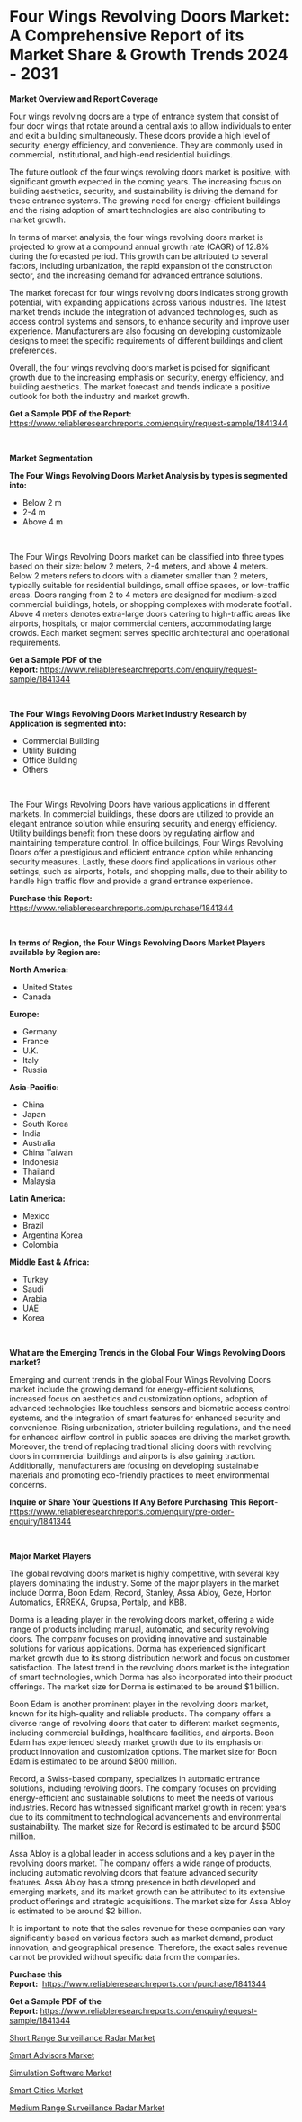 <p><h1>Four Wings Revolving Doors Market: A Comprehensive Report of its Market Share & Growth Trends 2024 - 2031</h1></p><p><strong>Market Overview and Report Coverage</strong></p>
<p><p>Four wings revolving doors are a type of entrance system that consist of four door wings that rotate around a central axis to allow individuals to enter and exit a building simultaneously. These doors provide a high level of security, energy efficiency, and convenience. They are commonly used in commercial, institutional, and high-end residential buildings.</p><p>The future outlook of the four wings revolving doors market is positive, with significant growth expected in the coming years. The increasing focus on building aesthetics, security, and sustainability is driving the demand for these entrance systems. The growing need for energy-efficient buildings and the rising adoption of smart technologies are also contributing to market growth.</p><p>In terms of market analysis, the four wings revolving doors market is projected to grow at a compound annual growth rate (CAGR) of 12.8% during the forecasted period. This growth can be attributed to several factors, including urbanization, the rapid expansion of the construction sector, and the increasing demand for advanced entrance solutions.</p><p>The market forecast for four wings revolving doors indicates strong growth potential, with expanding applications across various industries. The latest market trends include the integration of advanced technologies, such as access control systems and sensors, to enhance security and improve user experience. Manufacturers are also focusing on developing customizable designs to meet the specific requirements of different buildings and client preferences.</p><p>Overall, the four wings revolving doors market is poised for significant growth due to the increasing emphasis on security, energy efficiency, and building aesthetics. The market forecast and trends indicate a positive outlook for both the industry and market growth.</p></p>
<p><strong>Get a Sample PDF of the Report:</strong> <a href="https://www.reliableresearchreports.com/enquiry/request-sample/1841344">https://www.reliableresearchreports.com/enquiry/request-sample/1841344</a></p>
<p>&nbsp;</p>
<p><strong>Market Segmentation</strong></p>
<p><strong>The Four Wings Revolving Doors Market Analysis by types is segmented into:</strong></p>
<p><ul><li>Below 2 m</li><li>2-4 m</li><li>Above 4 m</li></ul></p>
<p>&nbsp;</p>
<p><p>The Four Wings Revolving Doors market can be classified into three types based on their size: below 2 meters, 2-4 meters, and above 4 meters. Below 2 meters refers to doors with a diameter smaller than 2 meters, typically suitable for residential buildings, small office spaces, or low-traffic areas. Doors ranging from 2 to 4 meters are designed for medium-sized commercial buildings, hotels, or shopping complexes with moderate footfall. Above 4 meters denotes extra-large doors catering to high-traffic areas like airports, hospitals, or major commercial centers, accommodating large crowds. Each market segment serves specific architectural and operational requirements.</p></p>
<p><strong>Get a Sample PDF of the Report:</strong>&nbsp;<a href="https://www.reliableresearchreports.com/enquiry/request-sample/1841344">https://www.reliableresearchreports.com/enquiry/request-sample/1841344</a></p>
<p>&nbsp;</p>
<p><strong>The Four Wings Revolving Doors Market Industry Research by Application is segmented into:</strong></p>
<p><ul><li>Commercial Building</li><li>Utility Building</li><li>Office Building</li><li>Others</li></ul></p>
<p>&nbsp;</p>
<p><p>The Four Wings Revolving Doors have various applications in different markets. In commercial buildings, these doors are utilized to provide an elegant entrance solution while ensuring security and energy efficiency. Utility buildings benefit from these doors by regulating airflow and maintaining temperature control. In office buildings, Four Wings Revolving Doors offer a prestigious and efficient entrance option while enhancing security measures. Lastly, these doors find applications in various other settings, such as airports, hotels, and shopping malls, due to their ability to handle high traffic flow and provide a grand entrance experience.</p></p>
<p><strong>Purchase this Report:</strong>&nbsp; <a href="https://www.reliableresearchreports.com/purchase/1841344">https://www.reliableresearchreports.com/purchase/1841344</a></p>
<p>&nbsp;</p>
<p><strong>In terms of Region, the Four Wings Revolving Doors Market Players available by Region are:</strong></p>
<p>
    <p> <strong> North America: </strong>
        <ul>
            <li>United States</li>
            <li>Canada</li>
        </ul>
        </p> 
    <p> <strong> Europe: </strong>
        <ul>
            <li>Germany</li>
            <li>France</li>
            <li>U.K.</li>
            <li>Italy</li>
            <li>Russia</li>
        </ul>
        </p> 
    <p> <strong> Asia-Pacific: </strong>
        <ul>
            <li>China</li>
            <li>Japan</li>
            <li>South Korea</li>
            <li>India</li>
            <li>Australia</li>
            <li>China Taiwan</li>
            <li>Indonesia</li>
            <li>Thailand</li>
            <li>Malaysia</li>
        </ul>
        </p> 
    <p> <strong> Latin America: </strong>
        <ul>
            <li>Mexico</li>
            <li>Brazil</li>
            <li>Argentina Korea</li>
            <li>Colombia</li>
        </ul>
        </p> 
    <p> <strong> Middle East & Africa: </strong>
        <ul>
            <li>Turkey</li>
            <li>Saudi</li>
            <li>Arabia</li>
            <li>UAE</li>
            <li>Korea</li>
        </ul>
    </p>
    </p>
<p>&nbsp;</p>
<p><strong>What are the Emerging Trends in the Global Four Wings Revolving Doors market?</strong></p>
<p><p>Emerging and current trends in the global Four Wings Revolving Doors market include the growing demand for energy-efficient solutions, increased focus on aesthetics and customization options, adoption of advanced technologies like touchless sensors and biometric access control systems, and the integration of smart features for enhanced security and convenience. Rising urbanization, stricter building regulations, and the need for enhanced airflow control in public spaces are driving the market growth. Moreover, the trend of replacing traditional sliding doors with revolving doors in commercial buildings and airports is also gaining traction. Additionally, manufacturers are focusing on developing sustainable materials and promoting eco-friendly practices to meet environmental concerns.</p></p>
<p><strong>Inquire or Share Your Questions If Any Before Purchasing This Report</strong>- <a href="https://www.reliableresearchreports.com/enquiry/pre-order-enquiry/1841344">https://www.reliableresearchreports.com/enquiry/pre-order-enquiry/1841344</a></p>
<p>&nbsp;</p>
<p><strong>Major Market Players</strong></p>
<p><p>The global revolving doors market is highly competitive, with several key players dominating the industry. Some of the major players in the market include Dorma, Boon Edam, Record, Stanley, Assa Abloy, Geze, Horton Automatics, ERREKA, Grupsa, Portalp, and KBB.</p><p>Dorma is a leading player in the revolving doors market, offering a wide range of products including manual, automatic, and security revolving doors. The company focuses on providing innovative and sustainable solutions for various applications. Dorma has experienced significant market growth due to its strong distribution network and focus on customer satisfaction. The latest trend in the revolving doors market is the integration of smart technologies, which Dorma has also incorporated into their product offerings. The market size for Dorma is estimated to be around $1 billion.</p><p>Boon Edam is another prominent player in the revolving doors market, known for its high-quality and reliable products. The company offers a diverse range of revolving doors that cater to different market segments, including commercial buildings, healthcare facilities, and airports. Boon Edam has experienced steady market growth due to its emphasis on product innovation and customization options. The market size for Boon Edam is estimated to be around $800 million.</p><p>Record, a Swiss-based company, specializes in automatic entrance solutions, including revolving doors. The company focuses on providing energy-efficient and sustainable solutions to meet the needs of various industries. Record has witnessed significant market growth in recent years due to its commitment to technological advancements and environmental sustainability. The market size for Record is estimated to be around $500 million.</p><p>Assa Abloy is a global leader in access solutions and a key player in the revolving doors market. The company offers a wide range of products, including automatic revolving doors that feature advanced security features. Assa Abloy has a strong presence in both developed and emerging markets, and its market growth can be attributed to its extensive product offerings and strategic acquisitions. The market size for Assa Abloy is estimated to be around $2 billion.</p><p>It is important to note that the sales revenue for these companies can vary significantly based on various factors such as market demand, product innovation, and geographical presence. Therefore, the exact sales revenue cannot be provided without specific data from the companies.</p></p>
<p><strong>Purchase this Report:</strong>&nbsp;&nbsp;<a href="https://www.reliableresearchreports.com/purchase/1841344">https://www.reliableresearchreports.com/purchase/1841344</a></p>
<p></p>
<p><strong>Get a Sample PDF of the Report:</strong>&nbsp;<a href="https://www.reliableresearchreports.com/enquiry/request-sample/1841344">https://www.reliableresearchreports.com/enquiry/request-sample/1841344</a></p>
<p><p><a href="https://github.com/ashepherd82/Market-Research-Report-List-2/blob/main/short-range-surveillance-radar-market.md">Short Range Surveillance Radar Market</a></p><p><a href="https://medium.com/@evertkohler82/smart-advisors-market-trends-and-market-analysis-forecasted-for-period-2023-2030-8f204f75ec44">Smart Advisors Market</a></p><p><a href="https://medium.com/@evertkohler82/simulation-software-market-competitive-analysis-market-trends-and-forecast-to-2030-2080e8d99f6d">Simulation Software Market</a></p><p><a href="https://medium.com/@evertkohler82/smart-cities-market-insight-market-trends-growth-forecasted-from-2023-to-2030-5a81dc1b7217">Smart Cities Market</a></p><p><a href="https://github.com/FassouRP/Market-Research-Report-List-2/blob/main/medium-range-surveillance-radar-market.md">Medium Range Surveillance Radar Market</a></p></p>